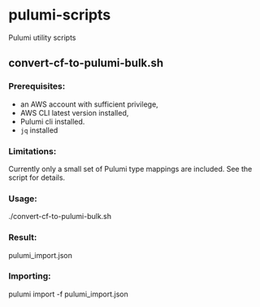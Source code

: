 # pulumi-scripts
Pulumi utility scripts
## convert-cf-to-pulumi-bulk.sh
### Prerequisites:
- an AWS account with sufficient privilege,
- AWS CLI latest version installed,
- Pulumi cli installed.
- `jq` installed

### Limitations:

Currently only a small set of Pulumi type mappings are included.  See the script for details.

### Usage:

./convert-cf-to-pulumi-bulk.sh

### Result:

pulumi_import.json

### Importing:

pulumi import -f pulumi_import.json
